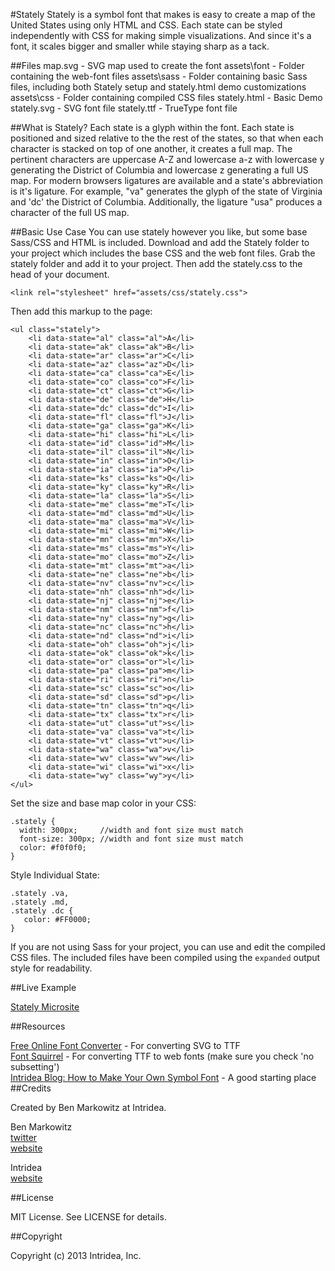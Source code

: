 #Stately
Stately is a symbol font that makes is easy to create a map of the United States using only HTML and CSS. Each state can be styled independently with CSS for making simple visualizations. And since it's a font, it scales bigger and smaller while staying sharp as a tack.

##Files
    map.svg      - SVG map used to create the font
    assets\font  - Folder containing the web-font files
    assets\sass  - Folder containing basic Sass files, including both Stately setup and stately.html demo customizations
    assets\css    - Folder containing compiled CSS files
    stately.html - Basic Demo
    stately.svg  - SVG font file
    stately.ttf  - TrueType font file
    

##What is Stately?
Each state is a glyph within the font. Each state is positioned and sized relative to the the rest of the states, so that when each character is stacked on top of one another, it creates a full map.
The pertinent characters are uppercase A-Z and lowercase a-z with lowercase y generating the District of Columbia and lowercase z generating a full US map.
For modern browsers ligatures are available and a state's abbreviation is it's ligature. For example, "va" generates the glyph of the state of Virginia and 'dc' the District of Columbia. Additionally, the ligature "usa" produces a character of the full US map.

##Basic Use Case
You can use stately however you like, but some base Sass/CSS and HTML is included.
Download and add the Stately folder to your project which includes the base CSS and the web font files. Grab the stately folder and add it to your project. Then add the stately.css to the head of your document.

`<link rel="stylesheet" href="assets/css/stately.css">`

Then add this markup to the page:

    <ul class="stately"> 
        <li data-state="al" class="al">A</li>
        <li data-state="ak" class="ak">B</li>
        <li data-state="ar" class="ar">C</li>						
        <li data-state="az" class="az">D</li>
        <li data-state="ca" class="ca">E</li>
        <li data-state="co" class="co">F</li>
        <li data-state="ct" class="ct">G</li>
        <li data-state="de" class="de">H</li>
        <li data-state="dc" class="dc">I</li>
        <li data-state="fl" class="fl">J</li>
        <li data-state="ga" class="ga">K</li>
        <li data-state="hi" class="hi">L</li>
        <li data-state="id" class="id">M</li>
        <li data-state="il" class="il">N</li>
        <li data-state="in" class="in">O</li>
        <li data-state="ia" class="ia">P</li>
        <li data-state="ks" class="ks">Q</li>
        <li data-state="ky" class="ky">R</li>
        <li data-state="la" class="la">S</li>
        <li data-state="me" class="me">T</li>
        <li data-state="md" class="md">U</li>
        <li data-state="ma" class="ma">V</li>
        <li data-state="mi" class="mi">W</li>
        <li data-state="mn" class="mn">X</li>
        <li data-state="ms" class="ms">Y</li>
        <li data-state="mo" class="mo">Z</li>
        <li data-state="mt" class="mt">a</li>
        <li data-state="ne" class="ne">b</li>
        <li data-state="nv" class="nv">c</li>
        <li data-state="nh" class="nh">d</li>
        <li data-state="nj" class="nj">e</li>
        <li data-state="nm" class="nm">f</li>
        <li data-state="ny" class="ny">g</li>
        <li data-state="nc" class="nc">h</li>
        <li data-state="nd" class="nd">i</li>
        <li data-state="oh" class="oh">j</li>			
        <li data-state="ok" class="ok">k</li>
        <li data-state="or" class="or">l</li>
        <li data-state="pa" class="pa">m</li>
        <li data-state="ri" class="ri">n</li>
        <li data-state="sc" class="sc">o</li>
        <li data-state="sd" class="sd">p</li>
        <li data-state="tn" class="tn">q</li>
        <li data-state="tx" class="tx">r</li>
        <li data-state="ut" class="ut">s</li>
        <li data-state="va" class="va">t</li>
        <li data-state="vt" class="vt">u</li>			
        <li data-state="wa" class="wa">v</li>
        <li data-state="wv" class="wv">w</li>
        <li data-state="wi" class="wi">x</li>
        <li data-state="wy" class="wy">y</li>
    </ul>
    
Set the size and base map color in your CSS:

    .stately {
      width: 300px;     //width and font size must match 
  	  font-size: 300px; //width and font size must match 
  	  color: #f0f0f0;
    }
    
Style Individual State:

    .stately .va,
    .stately .md,
    .stately .dc { 
       color: #FF0000;
    }
    
If you are not using Sass for your project, you can use and edit the compiled CSS files. The included files have been compiled using the `expanded` output style for readability.
    
##Live Example

[Stately Microsite](http://intridea.github.com/stately/)

##Resources

[Free Online Font Converter](http://www.freefontconverter.com) - For converting SVG to TTF  
[Font Squirrel](http://www.fontsquirrel.com/fontface/generator) - For converting TTF to web fonts (make sure you check 'no subsetting')  
[Intridea Blog: How to Make Your Own Symbol Font](http://www.intridea.com/blog/2012/4/24/symbol-font) - A good starting place
##Credits

Created by Ben Markowitz at Intridea. 

Ben Markowitz  
[twitter](http://www.twitter.com/bpmarkowitz)  
[website](http://www.benmarkowitz.com)  

Intridea  
[website](http://www.intridea.com)  

##License

MIT License. See LICENSE for details.

##Copyright

Copyright (c) 2013 Intridea, Inc.
